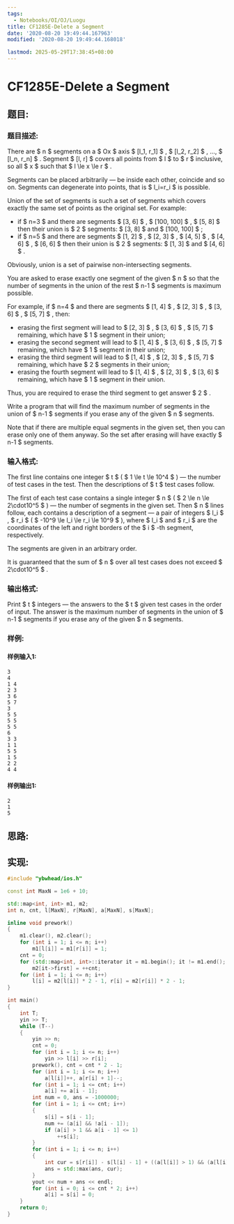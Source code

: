 ```yaml
---
tags: 
  - Notebooks/OI/OJ/Luogu
title: CF1285E-Delete a Segment
date: '2020-08-20 19:49:44.167963'
modified: '2020-08-20 19:49:44.168018'

lastmod: 2025-05-29T17:38:45+08:00
---
```

# CF1285E-Delete a Segment
## 题目:
### 题目描述:
There are $ n $ segments on a $ Ox $ axis $ [l_1, r_1] $ , $ [l_2, r_2] $ , ..., $ [l_n, r_n] $ . Segment $ [l, r] $ covers all points from $ l $ to $ r $ inclusive, so all $ x $ such that $ l \le x \le r $ .

Segments can be placed arbitrarily — be inside each other, coincide and so on. Segments can degenerate into points, that is $ l_i=r_i $ is possible.

Union of the set of segments is such a set of segments which covers exactly the same set of points as the original set. For example:

- if $ n=3 $ and there are segments $ [3, 6] $ , $ [100, 100] $ , $ [5, 8] $ then their union is $ 2 $ segments: $ [3, 8] $ and $ [100, 100] $ ;
- if $ n=5 $ and there are segments $ [1, 2] $ , $ [2, 3] $ , $ [4, 5] $ , $ [4, 6] $ , $ [6, 6] $ then their union is $ 2 $ segments: $ [1, 3] $ and $ [4, 6] $ .

Obviously, union is a set of pairwise non-intersecting segments.

You are asked to erase exactly one segment of the given $ n $ so that the number of segments in the union of the rest $ n-1 $ segments is maximum possible.

For example, if $ n=4 $ and there are segments $ [1, 4] $ , $ [2, 3] $ , $ [3, 6] $ , $ [5, 7] $ , then:

- erasing the first segment will lead to $ [2, 3] $ , $ [3, 6] $ , $ [5, 7] $ remaining, which have $ 1 $ segment in their union;
- erasing the second segment will lead to $ [1, 4] $ , $ [3, 6] $ , $ [5, 7] $ remaining, which have $ 1 $ segment in their union;
- erasing the third segment will lead to $ [1, 4] $ , $ [2, 3] $ , $ [5, 7] $ remaining, which have $ 2 $ segments in their union;
- erasing the fourth segment will lead to $ [1, 4] $ , $ [2, 3] $ , $ [3, 6] $ remaining, which have $ 1 $ segment in their union.

Thus, you are required to erase the third segment to get answer $ 2 $ .

Write a program that will find the maximum number of segments in the union of $ n-1 $ segments if you erase any of the given $ n $ segments.

Note that if there are multiple equal segments in the given set, then you can erase only one of them anyway. So the set after erasing will have exactly $ n-1 $ segments.
### 输入格式:
The first line contains one integer $ t $ ( $ 1 \le t \le 10^4 $ ) — the number of test cases in the test. Then the descriptions of $ t $ test cases follow.

The first of each test case contains a single integer $ n $ ( $ 2 \le n \le 2\cdot10^5 $ ) — the number of segments in the given set. Then $ n $ lines follow, each contains a description of a segment — a pair of integers $ l_i $ , $ r_i $ ( $ -10^9 \le l_i \le r_i \le 10^9 $ ), where $ l_i $ and $ r_i $ are the coordinates of the left and right borders of the $ i $ -th segment, respectively.

The segments are given in an arbitrary order.

It is guaranteed that the sum of $ n $ over all test cases does not exceed $ 2\cdot10^5 $ .
### 输出格式:
Print $ t $ integers — the answers to the $ t $ given test cases in the order of input. The answer is the maximum number of segments in the union of $ n-1 $ segments if you erase any of the given $ n $ segments.
### 样例:
#### 样例输入1:
```
3
4
1 4
2 3
3 6
5 7
3
5 5
5 5
5 5
6
3 3
1 1
5 5
1 5
2 2
4 4
```
#### 样例输出1:
```
2
1
5
```
## 思路:

## 实现:
```cpp
#include "ybwhead/ios.h"

const int MaxN = 1e6 + 10;

std::map<int, int> m1, m2;
int n, cnt, l[MaxN], r[MaxN], a[MaxN], s[MaxN];

inline void prework()
{
    m1.clear(), m2.clear();
    for (int i = 1; i <= n; i++)
        m1[l[i]] = m1[r[i]] = 1;
    cnt = 0;
    for (std::map<int, int>::iterator it = m1.begin(); it != m1.end(); it++)
        m2[it->first] = ++cnt;
    for (int i = 1; i <= n; i++)
        l[i] = m2[l[i]] * 2 - 1, r[i] = m2[r[i]] * 2 - 1;
}

int main()
{
    int T;
    yin >> T;
    while (T--)
    {
        yin >> n;
        cnt = 0;
        for (int i = 1; i <= n; i++)
            yin >> l[i] >> r[i];
        prework(), cnt = cnt * 2 - 1;
        for (int i = 1; i <= n; i++)
            a[l[i]]++, a[r[i] + 1]--;
        for (int i = 1; i <= cnt; i++)
            a[i] += a[i - 1];
        int num = 0, ans = -1000000;
        for (int i = 1; i <= cnt; i++)
        {
            s[i] = s[i - 1];
            num += (a[i] && !a[i - 1]);
            if (a[i] > 1 && a[i - 1] <= 1)
                ++s[i];
        }
        for (int i = 1; i <= n; i++)
        {
            int cur = s[r[i]] - s[l[i] - 1] + ((a[l[i]] > 1) && (a[l[i] - 1] > 1)) - 1;
            ans = std::max(ans, cur);
        }
        yout << num + ans << endl;
        for (int i = 0; i <= cnt * 2; i++)
            a[i] = s[i] = 0;
    }
    return 0;
}

```
